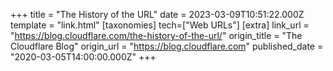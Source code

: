 +++
title = "The History of the URL"
date = 2023-03-09T10:51:22.000Z
template = "link.html"
[taxonomies]
tech=["Web URLs"]
[extra]
link_url = "https://blog.cloudflare.com/the-history-of-the-url/"
origin_title = "The Cloudflare Blog"
origin_url = "https://blog.cloudflare.com"
published_date = "2020-03-05T14:00:00.000Z"
+++